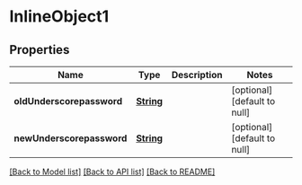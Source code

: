 # InlineObject1

## Properties

| Name                      | Type                    | Description | Notes                       |
| ------------------------- | ----------------------- | ----------- | --------------------------- |
| **oldUnderscorepassword** | [**String**](string.md) |             | [optional][default to null] |
| **newUnderscorepassword** | [**String**](string.md) |             | [optional][default to null] |

[[Back to Model list]](../README.md#documentation-for-models) [[Back to API list]](../README.md#documentation-for-api-endpoints) [[Back to README]](../README.md)
